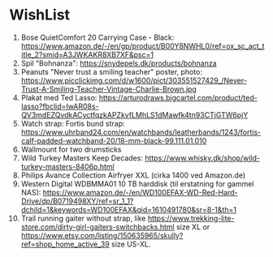# WishList
1. Bose QuietComfort 20 Carrying Case - Black: https://www.amazon.de/-/en/gp/product/B00Y8NWHL0/ref=ox_sc_act_title_2?smid=A3JWKAKR8XB7XF&psc=1
2. Spil "Bohnanza": https://snydepels.dk/products/bohnanza
3. Peanuts "Never trust a smiling teacher" poster, photo: https://www.picclickimg.com/d/w1600/pict/303551527429_/Never-Trust-A-Smiling-Teacher-Vintage-Charlie-Brown.jpg
4. Plakat med Ted Lasso: https://arturodraws.bigcartel.com/product/ted-lasso?fbclid=IwAR08s-QV3mdEZQvdkACyctfqzkAPZkvfLMhLS1dMawfk4tn93CTjGTW6pjY
5. Watch strap: Fortis bund strap: https://www.uhrband24.com/en/watchbands/leatherbands/1243/fortis-calf-padded-watchband-20/18-mm-black-99.111.01.010
6. Wallmount for two drumsticks
7. Wild Turkey Masters Keep Decades: https://www.whisky.dk/shop/wild-turkey-masters-8406p.html
8. Philips Avance Collection Airfryer XXL (cirka 1400 ved Amazon.de)
9. Western Digital WDBMMA01 10 TB harddisk (til erstatning for gammel NAS): https://www.amazon.de/-/en/WD100EFAX-WD-Red-Hard-Drive/dp/B0719498XY/ref=sr_1_1?dchild=1&keywords=WD100EFAX&qid=1610491780&sr=8-1&th=1
10. Trail running gaiter without strap, like https://www.trekking-lite-store.com/dirty-girl-gaiters-switchbacks.html size XL or https://www.etsy.com/listing/150635965/skully?ref=shop_home_active_39 size US-XL.
